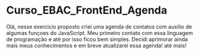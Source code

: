 # Curso_EBAC_FrontEnd_Agenda
Olá, nesse exercicio proposto criei uma agenda de contatos com auxilio de algumas funçoes do JavaScript.
Meu primeiro contato com essa linguagem de programação e até por isso ficou bem simples.
Decidi aprimorar ainda mais meus conhecimentos e em breve atualizarei essa agenda!
até mais!
